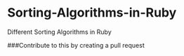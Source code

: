 # Sorting-Algorithms-in-Ruby
Different Sorting Algorithms in Ruby

###Contribute to this by creating a pull request
